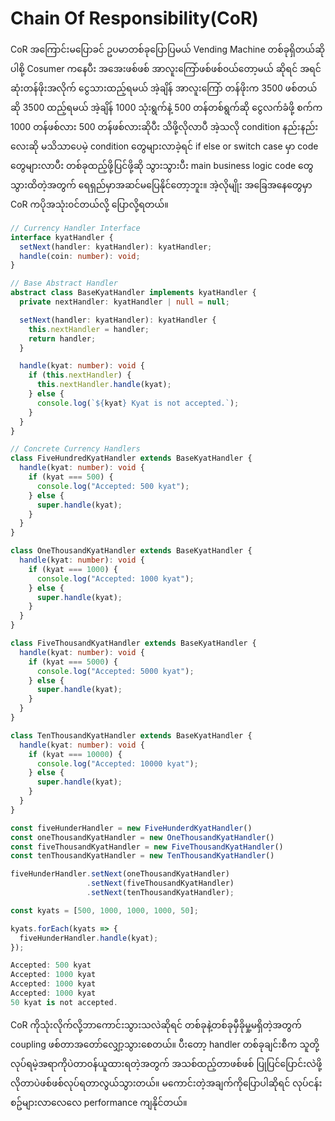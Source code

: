 # Chain Of Responsibility(CoR)

CoR အကြောင်းမပြောခင် ဥပမာတစ်ခုပြောပြမယ် Vending Machine တစ်ခုရှိတယ်ဆိုပါစို့ Cosumer ကနေပီး အအေးဖစ်ဖစ် အာလူးကြော်ဖစ်ဖစ်၀ယ်တော့မယ် ဆိုရင် အရင်ဆုံးတန်ဖိုးအလိုက် ငွေသားထည့်ရမယ် အဲ့ချိန် အာလူးကြော် တန်ဖိုးက
3500 ဖစ်တယ်ဆို 3500 ထည့်ရမယ် အဲ့ချိန် 1000 သုံးရွက်နဲ့ 500 တန်တစ်ရွက်ဆို ငွေလက်ခံဖို့ စက်က 1000 တန်ဖစ်လား 500 တန်ဖစ်လားဆိုပီး သိဖို့လိုလာပီ အဲ့သလို condition နည်းနည်းလေးဆို မသိသာပေမဲ့ condition တွေများလာခဲ့ရင် if else or switch case မှာ code တွေများလာပီး တစ်ခုထည့်ဖို့ပြင်ဖို့ဆို သွားသွားပီး main business logic code တွေသွားထိတဲ့အတွက်
ရေရှည်မှာအဆင်မပြေနိုင်တော့ဘူး။ အဲ့လိုမျိုး အခြေအနေတွေမှာ CoR ကပိုအသုံး၀င်တယ်လို့ ပြောလို့ရတယ်။

```typescript
// Currency Handler Interface
interface kyatHandler {
  setNext(handler: kyatHandler): kyatHandler;
  handle(coin: number): void;
}
```

```typescript
// Base Abstract Handler
abstract class BaseKyatHandler implements kyatHandler {
  private nextHandler: kyatHandler | null = null;

  setNext(handler: kyatHandler): kyatHandler {
    this.nextHandler = handler;
    return handler;
  }

  handle(kyat: number): void {
    if (this.nextHandler) {
      this.nextHandler.handle(kyat);
    } else {
      console.log(`${kyat} Kyat is not accepted.`);
    }
  }
}
```

```typescript
// Concrete Currency Handlers
class FiveHundredKyatHandler extends BaseKyatHandler {
  handle(kyat: number): void {
    if (kyat === 500) {
      console.log("Accepted: 500 kyat");
    } else {
      super.handle(kyat);
    }
  }
}

class OneThousandKyatHandler extends BaseKyatHandler {
  handle(kyat: number): void {
    if (kyat === 1000) {
      console.log("Accepted: 1000 kyat");
    } else {
      super.handle(kyat);
    }
  }
}

class FiveThousandKyatHandler extends BaseKyatHandler {
  handle(kyat: number): void {
    if (kyat === 5000) {
      console.log("Accepted: 5000 kyat");
    } else {
      super.handle(kyat);
    }
  }
}

class TenThousandKyatHandler extends BaseKyatHandler {
  handle(kyat: number): void {
    if (kyat === 10000) {
      console.log("Accepted: 10000 kyat");
    } else {
      super.handle(kyat);
    }
  }
}
```

```typescript
const fiveHunderHandler = new FiveHunderdKyatHandler()
const oneThousandKyatHandler = new OneThousandKyatHandler()
const fiveThousandKyatHandler = new FiveThousandKyatHandler()
const tenThousandKyatHandler = new TenThousandKyatHandler()

fiveHunderHandler.setNext(oneThousandKyatHandler)
                 .setNext(fiveThousandKyatHandler)
                 .setNext(tenThousandKyatHandler);

const kyats = [500, 1000, 1000, 1000, 50]; 

kyats.forEach(kyats => {
  fiveHunderHandler.handle(kyat);
});

```

```csharp
Accepted: 500 kyat
Accepted: 1000 kyat
Accepted: 1000 kyat
Accepted: 1000 kyat
50 kyat is not accepted.
```

CoR ကိုသုံးလိုက်လို့ဘာကောင်းသွားသလဲဆိုရင် တစ်ခုနဲ့တစ်ခုမှီခိုမှု့မရှိတဲ့အတွက် coupling ဖစ်တာအတော်လျှော့သွားစေတယ်။
ပီးတော့ handler တစ်ခုချင်းစီက သူတို့လုပ်ရမဲ့အရာကိုပဲတာ၀န်ယူထားရတဲ့အတွက် အသစ်ထည့်တာဖစ်ဖစ် ပြုပြင်ပြောင်းလဲဖို့ လိုတာပဲဖစ်ဖစ်လုပ်ရတာလွယ်သွားတယ်။
မကောင်းတဲ့အချက်ကိုပြောပါဆိုရင် လုပ်ငန်းစဥ်များလာလေလေ performance ကျနိုင်တယ်။